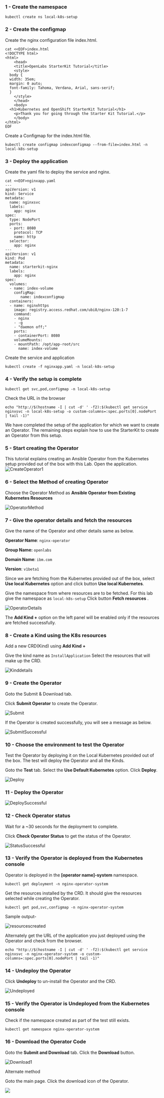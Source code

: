 ### 1 - Create the namespace

```execute
kubectl create ns local-k8s-setup
```

### 2 - Create the configmap

Create the nginx configuration file index.html.

```execute
cat <<EOF>index.html
<!DOCTYPE html>
<html>
	<head>
	<title>OpenLabs StarterKit Tutorial</title>
	<style>
  body {
  width: 35em;
  margin: 0 auto;
  font-family: Tahoma, Verdana, Arial, sans-serif;
  }
	</style>
	</head>
	<body>
  <h1>Kubernetes and OpenShift StarterKit Tutorial</h1>
	<p>Thank you for going through the Starter Kit Tutorial.</p>
	</body>
</html>
EOF
```

Create a Configmap for the index.html file.

```execute
kubectl create configmap indexconfigmap --from-file=index.html -n local-k8s-setup
```

### 3 - Deploy the application

Create the yaml file to deploy the service and nginx.

```execute
cat <<EOF>nginxapp.yaml
---
apiVersion: v1
kind: Service
metadata:
  name: nginxsvc
  labels:
    app: nginx
spec:
  type: NodePort
  ports:
  - port: 8080
    protocol: TCP
    name: http
  selector:
    app: nginx
---
apiVersion: v1
kind: Pod
metadata:
  name: starterkit-nginx
  labels:
    app: nginx
spec:
  volumes:
  - name: index-volume
    configMap:
       name: indexconfigmap
  containers:
  - name: nginxhttps
    image: registry.access.redhat.com/ubi8/nginx-120:1-7
    command:
    - nginx
    - -g 
    - "daemon off;"
    ports:
    - containerPort: 8080
    volumeMounts:
    - mountPath: /opt/app-root/src
      name: index-volume
```

Create the service and application

```execute
kubectl create -f nginxapp.yaml -n local-k8s-setup
```

### 4 - Verify the setup is complete

```execute
kubectl get svc,pod,configmap -n local-k8s-setup
```

Check the URL in the browser

```execute
echo "http://$(hostname -I | cut -d' ' -f2):$(kubectl get service nginxsvc -n local-k8s-setup -o custom-columns=:spec.ports[0].nodePort | tail -1)"
```
We have completed the setup of the application for which we want to create an Operator. The remaining steps explain how to use the StarterKit to create an Operator from this setup.

### 5 - Start creating the Operator

This tutorial explains creating an Ansible Operator from the Kubernetes setup provided out of the box with this Lab.
Open the application.
![CreateOperator1](../_images/CreateOperator1.png)

### 6 - Select the Method of creating Operator

Choose the Operator Method as **Ansible Operator from Existing Kubernetes Resources**

![OperatorMethod](../_images/OperatorMethod.png)

### 7 - Give the operator details and fetch the resources

Give the name of the Operator and other details same as below.

**Operator Name**: `nginx-operator`

**Group Name:** `openlabs`

**Domain Name**: `ibm.com`

**Version**: `v1beta1`

Since we are fetching from the Kubernetes provided out of the box, select **Use local Kubernetes** option and click button **Use local Kubernetes**.

Give the namespace from where resources are to be fetched. For this lab give the namespace as `local-k8s-setup` Click button **Fetch resources** .

 

![OperatorDetails](../_images/OperatorDetails.png)

The **Add Kind +** option on the left panel will be enabled only if the resources are fetched successfully.

### 8 - Create a Kind using the K8s resources

Add a new CRD(Kind) using **Add Kind +**

Give the kind name as `InstallApplication` Select the resources that will make up the CRD.

![Kinddetails](../_images/Kinddetails.png)

### 9 - Create the Operator

Goto the Submit & Download tab.

Click **Submit Operator** to create the Operator.

![Submit](../_images/Submit.png)

If the Operator is created successfully, you will see a message as below.

![SubmitSuccessful](../_images/SubmitSuccessful.png)



### 10 - Choose the environment to test the Operator

Test the Operator by deploying it on the Local Kubernetes provided out of the box. The test will deploy the Operator and all the Kinds.

Goto the **Test** tab. Select the **Use Default Kubernetes** option. Click **Deploy**.

![Deploy](../_images/Deploy.png)

### 11 - Deploy the Operator

![DeploySuccessful](../_images/DeploySuccessful.png)



### 12 - Check Operator status

Wait for a ~30 seconds for the deployment to complete.

Click **Check Operator Status** to get the status of the Operator.

![StatusSuccessful](../_images/StatusSuccessful.png)

### 13 - Verify the Operator is deployed from the Kubernetes console

Operator is deployed  in the **[operator name]-system** namespace. 

```execute
kubectl get deployment -n nginx-operator-system
```

Get the resources installed by the CRD. It should give the resources selected while creating the Operator. 

```execute
kubectl get pod,svc,configmap -n nginx-operator-system
```

Sample output-

![resourcescreated](../_images/resourcescreated.png)

Alternately get the URL of the application you just deployed using the Operator and check from the browser.

```execute
echo "http://$(hostname -I | cut -d' ' -f2):$(kubectl get service nginxsvc -n nginx-operator-system -o custom-columns=:spec.ports[0].nodePort | tail -1)"
```

### 14 - Undeploy the Operator

Click **Undeploy** to un-install the Operator and the CRD.

![Undeployed](../_images/Undeployed.png)

### 15 - Verify the Operator is Undeployed from the Kubernetes console

Check if the namespace created as part of the test still exists.

```execute
kubectl get namespace nginx-operator-system
```

### 16 - Download the Operator Code

Goto the **Submit and Download** tab. Click the **Download** button.

![Download1](../_images/Download1.png)

Alternate method

Goto the main page. Click the download icon of the Operator.

![](../_images/Download2.png)